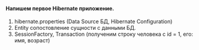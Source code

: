 #### Напишем первое Hibernate приложение.
1. hibernate.properties (Data Source БД, Hibernate Configuration) 
2. Entity сопостовление сущности с данными БД.
3. SessionFactory, Transaction (полученим строку человека с id = 1, его: имя, возраст)